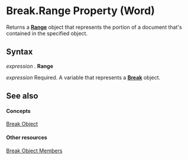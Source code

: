 
# Break.Range Property (Word)

Returns a  **[Range](15a7a1c4-5f3f-5b6e-60e9-29688de3f274.md)** object that represents the portion of a document that's contained in the specified object.


## Syntax

 _expression_ . **Range**

 _expression_ Required. A variable that represents a **[Break](771ba998-c22e-3cf0-fab7-af9329793855.md)** object.


## See also


#### Concepts


[Break Object](771ba998-c22e-3cf0-fab7-af9329793855.md)
#### Other resources


[Break Object Members](f638346c-0ce6-476f-b78f-7e7616e56eb5.md)
